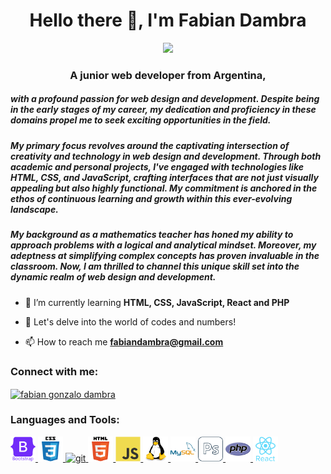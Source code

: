 <h1 align="center">Hello there 👋, I'm Fabian Dambra</h1>
<p align="center"><img width="500px" src="https://encrypted-tbn0.gstatic.com/images?q=tbn:ANd9GcSNiRPYn72YTjLP39doh9mbo3AmM6mRllwD1g&usqp=CAU"></p>
<h3 align="center">A junior web developer from Argentina,</h3>
<h5>with a profound passion for web design and development. Despite being in the early stages of my career, my dedication and proficiency in these domains propel me to seek exciting opportunities in the field.</h5>
<h5>My primary focus revolves around the captivating intersection of creativity and technology in web design and development. Through both academic and personal projects, I've engaged with technologies like HTML, CSS, and JavaScript, crafting interfaces that are not just visually appealing but also highly functional. My commitment is anchored in the ethos of continuous learning and growth within this ever-evolving landscape.</h5>
<h5>My background as a mathematics teacher has honed my ability to approach problems with a logical and analytical mindset. Moreover, my adeptness at simplifying complex concepts has proven invaluable in the classroom. Now, I am thrilled to channel this unique skill set into the dynamic realm of web design and development.</h5>

- 🌱 I’m currently learning **HTML, CSS, JavaScript, React and PHP**

- 💬 Let's delve into the world of codes and numbers!

- 📫 How to reach me **fabiandambra@gmail.com**

<h3 align="left">Connect with me:</h3>
<p align="left">
<a href="https://linkedin.com/in/fabian gonzalo dambra" target="blank"><img align="center" src="https://raw.githubusercontent.com/rahuldkjain/github-profile-readme-generator/master/src/images/icons/Social/linked-in-alt.svg" alt="fabian gonzalo dambra" height="30" width="40" /></a>
</p>

<h3 align="left">Languages and Tools:</h3>
<p align="left"> <a href="https://getbootstrap.com" target="_blank" rel="noreferrer"> <img src="https://raw.githubusercontent.com/devicons/devicon/master/icons/bootstrap/bootstrap-plain-wordmark.svg" alt="bootstrap" width="40" height="40"/> </a> <a href="https://www.w3schools.com/css/" target="_blank" rel="noreferrer"> <img src="https://raw.githubusercontent.com/devicons/devicon/master/icons/css3/css3-original-wordmark.svg" alt="css3" width="40" height="40"/> </a> <a href="https://git-scm.com/" target="_blank" rel="noreferrer"> <img src="https://www.vectorlogo.zone/logos/git-scm/git-scm-icon.svg" alt="git" width="40" height="40"/> </a> <a href="https://www.w3.org/html/" target="_blank" rel="noreferrer"> <img src="https://raw.githubusercontent.com/devicons/devicon/master/icons/html5/html5-original-wordmark.svg" alt="html5" width="40" height="40"/> </a> <a href="https://developer.mozilla.org/en-US/docs/Web/JavaScript" target="_blank" rel="noreferrer"> <img src="https://raw.githubusercontent.com/devicons/devicon/master/icons/javascript/javascript-original.svg" alt="javascript" width="40" height="40"/> </a> <a href="https://www.linux.org/" target="_blank" rel="noreferrer"> <img src="https://raw.githubusercontent.com/devicons/devicon/master/icons/linux/linux-original.svg" alt="linux" width="40" height="40"/> </a> <a href="https://www.mysql.com/" target="_blank" rel="noreferrer"> <img src="https://raw.githubusercontent.com/devicons/devicon/master/icons/mysql/mysql-original-wordmark.svg" alt="mysql" width="40" height="40"/> </a> <a href="https://www.photoshop.com/en" target="_blank" rel="noreferrer"> <img src="https://raw.githubusercontent.com/devicons/devicon/master/icons/photoshop/photoshop-line.svg" alt="photoshop" width="40" height="40"/> </a> <a href="https://www.php.net" target="_blank" rel="noreferrer"> <img src="https://raw.githubusercontent.com/devicons/devicon/master/icons/php/php-original.svg" alt="php" width="40" height="40"/> </a> <a href="https://reactjs.org/" target="_blank" rel="noreferrer"> <img src="https://raw.githubusercontent.com/devicons/devicon/master/icons/react/react-original-wordmark.svg" alt="react" width="40" height="40"/> </a> </p>

